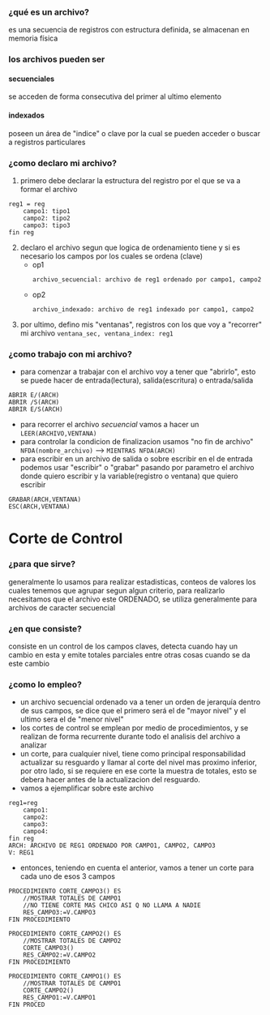 ### ¿qué es un archivo?
es una secuencia de registros con estructura definida, se almacenan en memoria física
### los archivos pueden ser
#### secuenciales
se acceden de forma consecutiva del primer al ultimo elemento
#### indexados
poseen un área de "indice" o clave por la cual se pueden acceder o buscar a registros particulares

### ¿como declaro mi archivo?
1. primero debe declarar la estructura del registro por el que se va a formar el archivo
```
reg1 = reg
	campo1: tipo1
	campo2: tipo2
	campo3: tipo3
fin reg
```
2. declaro el archivo segun que logica de ordenamiento tiene y si es necesario los campos por los cuales se ordena (clave)
	- op1
		```
		archivo_secuencial: archivo de reg1 ordenado por campo1, campo2
		```
	- op2
		```
		archivo_indexado: archivo de reg1 indexado por campo1, campo2
		```
3. por ultimo, defino mis "ventanas", registros con los que voy a "recorrer" mi archivo
`ventana_sec, ventana_index: reg1`

### ¿como trabajo con mi archivo?
- para comenzar a trabajar con el archivo voy a tener que "abrirlo", esto se puede hacer de entrada(lectura), salida(escritura) o entrada/salida
```
ABRIR E/(ARCH) 
ABRIR /S(ARCH)
ABRIR E/S(ARCH)
```
- para recorrer el archivo _secuencial_ vamos a hacer un
```LEER(ARCHIVO,VENTANA)```
- para controlar la condicion de finalizacion usamos "no fin de archivo" `NFDA(nombre_archivo)` -->
```MIENTRAS NFDA(ARCH)```
- para escribir en un archivo de salida o sobre escribir en el de entrada podemos usar "escribir" o "grabar" pasando por parametro el archivo donde quiero escribir y la variable(registro o ventana) que quiero escribir
```
GRABAR(ARCH,VENTANA)
ESC(ARCH,VENTANA)
```

# Corte de Control
### ¿para que sirve?
generalmente lo usamos para realizar estadisticas, conteos de valores los cuales tenemos que agrupar segun algun criterio, para realizarlo necesitamos que el archivo este ORDENADO, se utiliza generalmente para archivos de caracter secuencial

### ¿en que consiste?
consiste en un control de los campos claves, detecta cuando hay un cambio en esta y emite totales parciales entre otras cosas cuando se da este cambio

### ¿como lo empleo?
- un archivo secuencial ordenado va a tener un orden de jerarquía dentro de sus campos, se dice que el primero será el de "mayor nivel" y el ultimo sera el de "menor nivel"
- los cortes de control se emplean por medio de procedimientos, y se realizan de forma recurrente durante todo el analisis del archivo a analizar
- un corte, para cualquier nivel, tiene como principal responsabilidad actualizar su resguardo y llamar al corte del nivel mas proximo inferior, por otro lado, si se requiere en ese corte la muestra de totales, esto se debera hacer antes de la actualizacion del resguardo.
- vamos a ejemplificar sobre este archivo
```
reg1=reg
	campo1:
	campo2:
	campo3:
	campo4:
fin reg
ARCH: ARCHIVO DE REG1 ORDENADO POR CAMPO1, CAMPO2, CAMPO3
V: REG1
```
- entonces, teniendo en cuenta el anterior, vamos a tener un corte para cada uno de esos 3 campos
```
PROCEDIMIENTO CORTE_CAMPO3() ES
	//MOSTRAR TOTALES DE CAMPO1
	//NO TIENE CORTE MAS CHICO ASI Q NO LLAMA A NADIE
	RES_CAMPO3:=V.CAMPO3
FIN PROCEDIMIENTO

PROCEDIMIENTO CORTE_CAMPO2() ES
	//MOSTRAR TOTALES DE CAMPO2
	CORTE_CAMPO3()
	RES_CAMPO2:=V.CAMPO2
FIN PROCEDIMIENTO
	
PROCEDIMIENTO CORTE_CAMPO1() ES
	//MOSTRAR TOTALES DE CAMPO1
	CORTE_CAMPO2()
	RES_CAMPO1:=V.CAMPO1
FIN PROCED
```





